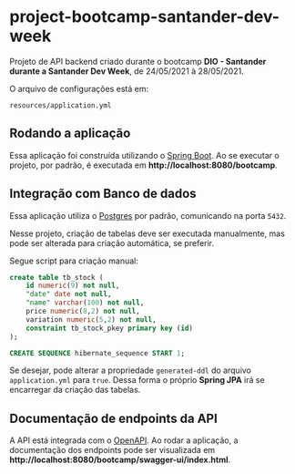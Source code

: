 # project-bootcamp-santander-dev-week

Projeto de API backend criado durante o bootcamp **DIO - Santander durante a Santander Dev Week**, de 24/05/2021 à 28/05/2021.

O arquivo de configurações está em:

```
resources/application.yml
```

## Rodando a aplicação

Essa aplicação foi construída utilizando o [Spring Boot](https://github.com/spring-projects/spring-boot).
Ao se executar o projeto, por padrão, é executada em **http://localhost:8080/bootcamp**.

## Integração com Banco de dados

Essa aplicação utiliza o [Postgres](https://github.com/postgres/postgres) por padrão, comunicando na porta `5432`.

Nesse projeto, criação de tabelas deve ser executada manualmente, mas pode ser alterada para
criação automática, se preferir.

Segue script para criação manual:

```SQL
create table tb_stock (
	id numeric(9) not null,
	"date" date not null,
	"name" varchar(100) not null,
	price numeric(8,2) not null,
	variation numeric(5,2) not null,
	constraint tb_stock_pkey primary key (id)
);

CREATE SEQUENCE hibernate_sequence START 1;
```

Se desejar, pode alterar a propriedade `generated-ddl` do arquivo `application.yml` para `true`. Dessa forma o próprio **Spring JPA** irá se encarregar da criação das tabelas.

## Documentação de endpoints da API

A API está integrada com o [OpenAPI](https://github.com/OAI/OpenAPI-Specification).
Ao rodar a aplicação, a documentação dos endpoints pode ser visualizada
em **http://localhost:8080/bootcamp/swagger-ui/index.html**.
